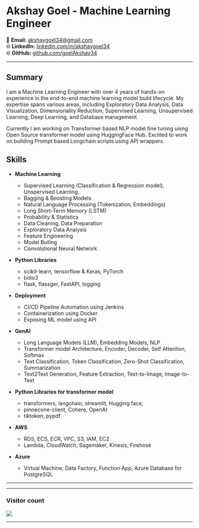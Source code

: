 # Akshay Goel - Machine Learning Engineer

📧 **Email:** akshaygoel34@gmail.com  
🌐 **LinkedIn:** [linkedin.com/in/akshaygoel34](https://www.linkedin.com/in/akshaygoel34)  
🌐 **GitHub:** [github.com/goelAkshay34](https://github.com/goelAkshay34)

---

## Summary

I am a Machine Learning Engineer with over 4 years of hands-on experience in the end-to-end machine learning model build lifecycle. My expertise spans various areas, including Exploratory Data Analysis, Data Visualization, Dimensionality Reduction, Supervised Learning, Unsupervised Learning, Deep Learning, and Database management.

Currently I am working on Transformer based NLP model fine tuning uisng Open Source transformer model using HuggingFace Hub. Exciited to work on building Prompt based Longchain scripts using API wrappers.

## Skills

- **Machine Learning**
  - Supervised Learning (Classification & Regression model), Unspervised Learning.
  - Bagging & Boosting Models
  - Natural Language Processing (Tokenization, Embeddings)
  - Long Short-Term Memory (LSTM)
  - Probability & Statistics
  - Data Cleaning, Data Preparation
  - Exploratory Data Analysis
  - Feature Engineering
  - Model Builing
  - Convolutional Neural Network

- **Python Libraries**
  - scikit-learn, tensorflow & Keras, PyTorch
  - boto3
  - flask, flassger, FastAPI, logging

- **Deployment**
  - CI/CD Pipeline Automation using Jenkins
  - Containerization using Docker
  - Exposing ML model using API

- **GenAI**
  - Long Language Models (LLM), Embedding Models, NLP
  - Transformer model Architecture, Encoder, Decoder, Self Attention, Softmax
  - Text Classification, Token Classification, Zero-Shot Classification, Summarization
  - Text2Text Generation, Feature Extraction, Text-to-Image, Image-to-Text

- **Python Libraries for transformer model**
  - transformers, langchain, streamlit, Hugging face,
  - pinnecone-client, Cohere, OpenAI
  - tiktoken, pypdf

- **AWS**
  - RDS, ECS, ECR, VPC, S3, IAM, EC2
  -  Lambda, CloudWatch, Sagemaker, Kinesis, Firehose
  
- **Azure**
  - Virtual Machine, Data Factory, Function App, Azure Database for PostgreSQL

---
<hr>
<h3> Visitor count </h3>
<p align="left">
  <img src="https://profile-counter.glitch.me/akshaygoel34/count.svg" />
</p>
<hr>
